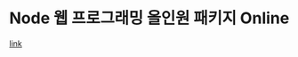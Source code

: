 # Node 웹 프로그래밍 올인원 패키지 Online

[link](https://storage.googleapis.com/static.fastcampus.co.kr/prod/uploads/202101/161650-24/[%ED%8C%A8%EC%8A%A4%ED%8A%B8%EC%BA%A0%ED%8D%BC%EC%8A%A4]-%EA%B5%90%EC%9C%A1%EA%B3%BC%EC%A0%95%EC%86%8C%EA%B0%9C%EC%84%9C-%EC%98%AC%EC%9D%B8%EC%9B%90-%ED%8C%A8%ED%82%A4%EC%A7%80---node-%EC%9B%B9-%ED%94%84%EB%A1%9C%EA%B7%B8%EB%9E%98%EB%B0%8D.pdf)